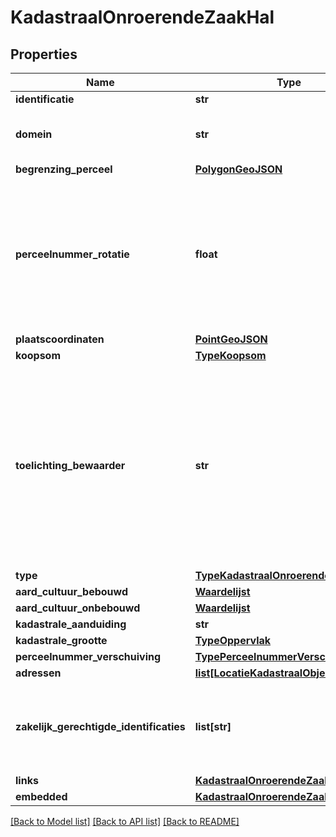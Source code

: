 # KadastraalOnroerendeZaakHal

## Properties
Name | Type | Description | Notes
------------ | ------------- | ------------- | -------------
**identificatie** | **str** |  | [optional] 
**domein** | **str** | Het domein waartoe de identificatie behoort. | [optional] 
**begrenzing_perceel** | [**PolygonGeoJSON**](PolygonGeoJSON.md) |  | [optional] 
**perceelnummer_rotatie** | **float** | Rotatie van het perceelnummer ten behoeve van visualisatie op de kaart. Perceelnummers worden bijvoorbeeld gekanteld om in een smal perceel te passen. | [optional] 
**plaatscoordinaten** | [**PointGeoJSON**](PointGeoJSON.md) |  | [optional] 
**koopsom** | [**TypeKoopsom**](TypeKoopsom.md) |  | [optional] 
**toelichting_bewaarder** | **str** | Toelichtende tekst bij een onroerende zaak van de bewaarder. De bewaarder is iemand die bij het Kadaster werkt. Hij schrijft stukken in in de openbare registers en de basisregistratie Kadaster conform de Kadasterwet. | [optional] 
**type** | [**TypeKadastraalOnroerendeZaakEnum**](TypeKadastraalOnroerendeZaakEnum.md) |  | [optional] 
**aard_cultuur_bebouwd** | [**Waardelijst**](Waardelijst.md) |  | [optional] 
**aard_cultuur_onbebouwd** | [**Waardelijst**](Waardelijst.md) |  | [optional] 
**kadastrale_aanduiding** | **str** |  | [optional] 
**kadastrale_grootte** | [**TypeOppervlak**](TypeOppervlak.md) |  | [optional] 
**perceelnummer_verschuiving** | [**TypePerceelnummerVerschuiving**](TypePerceelnummerVerschuiving.md) |  | [optional] 
**adressen** | [**list[LocatieKadastraalObject]**](LocatieKadastraalObject.md) |  | [optional] 
**zakelijk_gerechtigde_identificaties** | **list[str]** | Alle personen en rechtspersonen die een zakelijk recht hebben op deze kadastaraal onroerende zaak | [optional] 
**links** | [**KadastraalOnroerendeZaakLinks**](KadastraalOnroerendeZaakLinks.md) |  | [optional] 
**embedded** | [**KadastraalOnroerendeZaakEmbedded**](KadastraalOnroerendeZaakEmbedded.md) |  | [optional] 

[[Back to Model list]](../README.md#documentation-for-models) [[Back to API list]](../README.md#documentation-for-api-endpoints) [[Back to README]](../README.md)


